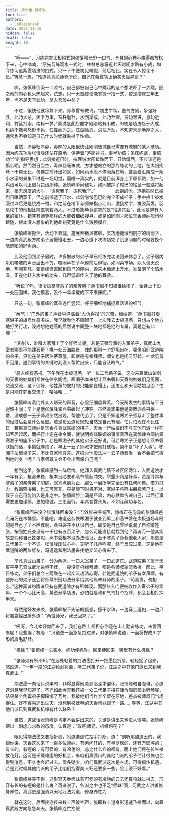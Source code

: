 ```yaml
---
title: 第十章 待修改
toc: true
authors:
  - EndlessPeak
date: 2021-11-10
hidden: false
draft: false
weight: 10
---
```


　　“呼——”，习练完生太极招式的张慎峰长舒一口气，全身的心神不由得都放松下来，心中喃喃，“原先习练观水一式时，林林总总将近七天时间才略有小成，如今练习这紫霞功法的招式，只一下午便初见端倪，前后相比，实在令人惊诧不已。”转念一想，“难道竟真如师尊所说，自己在紫霞功上确实天赋异禀？”

　　嘶，张慎峰倒吸一口凉气，自己都被自己心中跳起的这个想法吓了一大跳。随之他的内心也火热起来，试想，只一天苦练便能掌握一招一式，若是潜修三年五年，岂不是天下武功，尽入吾彀中矣？

　　不过，很快他就冷静下来。师尊曾有教诲，“初生牛犊，血气方刚，争强好胜，此乃大忌。天下万事，铁杵磨针，水到渠成，此乃至理。贪功冒进，急功近利，竹篮打水，南柯一梦。”莫说是此刻他才刚刚略有小成，即使是功法趋于大成，也绝不能喜怒形于色，任性而为之。江湖险恶，洪荒万劫，不知道天高地厚之人，通常也不会知道自己什么时候就丢掉了性命。

　　当然，冷静归冷静，毒辣的太阳很快让刚刚告诫自己需要有城府的某人破功。因为练完功后张慎峰还站在原地，保持着“茅厕背书，事半功倍；吊床练武，事倍功半”的指导思想；此刻接近巳时，按理说太阳蹉跌而下，开始偏西，不应该还是那么晒，然而烈日当空，毒辣丝毫未减，方才他站立的那片练功的土地，在太阳炙烤下干爽无比，仿佛之前汗出如浆，如同雨水般不停滴落在地，甚至要汇聚成一条小水渠的景象不过是一场幻觉，而唯一真实的，就是目前浑身上下哪都烫，加一勺鸡蛋可以马上煎荷包蛋那种。张慎峰瞬间破功，如同被踩了尾巴的松鼠一般跳将起来，毫无风度的大叫，“烫死我了，烫死我了。”
　　
　　此刻的他，道袍虽然已被烈日曝晒蒸干，但之前浸透了汗水，此刻皱皱巴巴的完全不成样子；手中拂尘被水浸过以后更是绕成一绺，和之前在树下与师妹指点江山，激扬文字，雄姿英发，羽扇纶巾的他相比简直判若两人。不过形象毕竟讲究的是“恰逢其会”，此地是鲜有人至的密林，错非有师尊那样的大能者细细搜寻，或是如同刚才那位天香师妹般悄然跟随，根本没人想象的到他此刻究竟是什么狼狈模样。

　　张慎峰擦擦汗，活动下双腿，施展开微风拂柳，灵巧地翻滚到阴凉的树荫下，一边向真武殿方向弟子居慢慢走去，一边心道下次练功完了沉思问题的时候要换个能遮阳的好树荫。

　　比及他回到弟子居时，许多懒散的弟子早已经练完功法回来休息了，弟子居内叽叽喳喳的声音层出不穷，喧闹声在茅草屋前后徘徊，如同菜市场。众人谈天说地，热闹非凡。张慎峰径直回到自己的屋内，搬来木桶满上开水，准备泡了个热水澡，正在他跃入水中的功夫，几声低语传入了他的耳朵。

　　“听说了吗，律令执掌寒湘子的亲传弟子燕书磐不知被谁给揍了，全身上下没一处囫囵样。我估摸着，没个一年半载的下不来床呢。”

　　只这一句，张慎峰的耳朵连忙竖起，仔仔细细地捕捉着话语的细节。

　　“解气！”门外的弟子声音中洋溢着“大仇得报”的兴奋，继续道，“燕书磐打着寒湘子的旗号作恶多端，我早就看他不顺眼了。上次我去太极道场，只想占个地方地打坐行功，没成想他姓燕的居然说中间整一块地都是他的专属，真是岂有此理！”

　　“没办法，谁叫人家拜上了个好师父呢。若是天赋异禀的入室弟子，真武山九室岩哪里不能建石房？挑一处云海胜景，住的那叫一个舒坦自在，哪像咱们武道院的弟子，只能在弟子居住茅草屋，即使是有幸拜师，师父也是闲云野鹤，神龙见首不见尾。遇到事情的关键时刻没人帮忙出头，只能自认晦气。”

　　“恶人终有恶报。下午我在太极道场，听一位二代弟子说，这次来真武山论剑的天香的姑娘们都住在律令阁呢。寒湘子本来想让燕书磐和天香的姑娘们见见面，交流交流，这下倒好，他姓燕的被打的只能躺在榻上，还怎么和天香姑娘见面？怕是只能在梦里交流了，哈哈哈……”

　　张慎峰听着门外众人聊天的声音，心里细细盘算着。今天所发生的事情与平日迥然不同：早上是他张慎峰和燕书磐起了冲突。虽然说本来他是要教训燕书磐一番，没成想一云子师叔突然出现，帮他代劳了。只是不知道寒湘子师叔听了整件事的经过后会是什么反应。若是论公道论规矩自然是自己有理，怕只怕现在不比往日：若果真江师妹是天香与真武联姻的棋子，天香一行姑娘们不与其他门派一样在知客居起居，而把行止定在律令阁，就说明商谈联姻的事情着落在真武律令阁执掌寒湘子的座下弟子中。若是寒湘子的其他弟子还好说，可若寒湘子正是想让燕书磐联姻的话，事情就麻烦了。早上一云子师叔才把他打破相，岂不是“坏了大事”。寒湘子拍起桌子来，不比自家师尊差。这把火他没法冲一云子师叔发，会不会把气撒到他的身上呢？自家师尊又会不会出面保自己呢？

　　想到这里，张慎峰感到一阵后悔。他拜入真武门墙不过区区两年，入武道院才一年有余，根基未稳，根本没必要和燕书磐起冲突。崭露头角是好事，若是寻常与寒湘子的亲传弟子切磋，双方点到为止，那么一展所学完全没有任何问题。借力打力，教训燕书磐，也无可厚非。只是眼下时机不对，寒湘子将燕书磐视若己出，以致于自己可能陷入是非之中。张慎峰脸上满是严肃，内心默默告诫自己，以后行事需要更加谨慎，更加稳健，三思而行。与其崭露头角，不如深藏功与名。

　　“张慎峰回来没？张慎峰回来没？”门外传来呼喊声，惊得正在泡澡的张慎峰差点淹死在木桶里。不能吧，难道这么快寒湘子就查到早上和燕书磐在太极道场斗殴的是自己了？不应该啊，燕书磐并不认识自己，即使是自己曾经说漏了自称敝姓张，按照姓氏查没有一千也有五百弟子，怎么可能直接就找到他？再者万一他其实故意假称自己姓张呢，燕书磐根本没办法验证，至于寒湘子师叔他老人家，那更是三代弟子一个不识。张慎峰压住心神，又听了几声呼喊，终于反应过来，这是他在武道院的两位好友，冯道逸和荆法墨来找他交流心得来了。

　　举凡真武山弟子，分为两派，一曰入室弟子，一曰武道院。武道院弟子属于天资平平无奇或武功进境不佳，一般没有机缘拜师，都是各师叔轮流教授。因此，平日练功，弟子们总会三两聚在一起交流功法心得。若是武道院的弟子有幸拜师，有些好心的弟子还会将师尊所授功法分享给其他尚未拜师的弟子。“苟富贵，勿相忘。”这种真诚的情谊只有在武道院才有所体现。而那些入门便被收作入室弟子的青年，一个个心比天高，莫说分享功法，恐怕就是和和气气打个招呼，都会互相打探半天。

　　既然是好友来唤，张慎峰按下先前的疑惑，擦干水珠，一边穿上道袍，一边只将脑袋探出屋外道：“两位师兄，我已回来了。”

　　“哎呀，今儿幸好你回来了，我们在路上都担心你还在山上勤奋练功，未曾回来呢！险些误了机缘！”冯道逸一面急急跑过来，对张慎峰说道，一面将拧成川字形的眉毛舒开。

　　“机缘？”张慎峰一头雾水，练功便练功，回来便回来，哪里有什么机缘？

　　“张师弟有所不知，”在远处站着的荆法墨打开一把墨色折扇，轻轻摇了起来，悠然道，“一年一度的江湖论剑将至，听二代弟子说，江湖之中其他门派已来到我真武山。”

　　荆法墨一向话只说半句，非得显得他莫测高深才罢休。张慎峰暗自腹诽，心道这消息我早知道了，不光如此今天我还被一众二代弟子挟在律令阁房顶上听琴呢，结果某个倒霉弟子脚踩塌了瓦片，我被他们当作弃卒留在原地，差点被师叔们当场捉住。好不容易逃出生天，没想到被抚琴的天香师妹跟了一路……等等，江湖中其他门派已到真武和机缘有什么联系？

　　当然，这些话张慎峰是肯定不会讲出来的，关键是讲出来也没人信哪。张慎峰摆出一副虚心求教的态度，认真道：“敢问师兄，机缘何在？”

　　眼见得荆法墨又要摇折扇，冯道逸连忙摆手打断，道：“别听那酸道士的，我跟你讲，天香这次来了一百多位师妹，有素问轩的，有星罗居的，还有万蝶坪的；有长的，有短的；有可爱的，有冷艳的，总之什么样的都有。晚上她们将在长生楼放花灯，这可是千载难逢的好机会，来咱们真武山的其他门派的弟子估计很快也会得到消息，不久也会赶过去。僧多粥少，咱们真武派这次是主场，可得抓住机遇，若是到时候其他门派的弟子比咱们抱得美人归还要多一些，脸上须不好看。”

　　张慎峰哭笑不得，这形容天香师妹有可爱的有冷艳的云云还算将就过得去，形容有长的有短的是什么鬼？再者说了，各派之中也不乏“师妹”啊，习武之人讲求修身养性，真武更是强调以天地万法为道，修身养性为

　　就在这时，后面接连传来数十声破空声，旋即数十道身影迅速飞掠而过，向着真武殿方向急急奔去。张慎峰连忙抬眼
